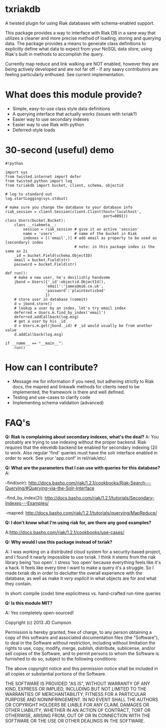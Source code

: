 txriakdb
========

A twisted plugin for using Riak databases with schema-enabled support.

This package provides a way to interface with Riak DB in a sane way that utilizes a cleaner and more precise method of loading, storing and querying data. The package provides a means to generate class definitions to explicitly define what data to expect from your NoSQL data store, using Riak's built in methods to accomplish the query.

Currently map reduce and link walking are NOT enabled, however they are being actively developed and are not far off - if any saavy contributors are feeling particularly enthused. See current implementation.

# What does this module provide?
- Simple, easy-to-use class style data definitions
- A querying interface that actually works (issues with txriak?)
- Easier way to use secondary indexes
- Easier way to use Riak with python
- Deferred-style loads

# 30-second (useful) demo
```
#!python

import sys
from twisted.internet import defer
from twisted.python import log
from txriakdb import bucket, client, schema, objectid

# log to standard out
log.startLogging(sys.stdout)

# make sure you change the database to your database info
riak_session = client.Session(client.Client(host='localhost',
                                            port=8091))
class Users(bucket.Bucket):
    class __riakmeta__:
        session = riak_session # give it an active 'session'
        name = 'users'         # name of the bucket in Riak
        indexes = [('email',)] # add email as property to be used as [secondary] index
                               # note: in this package index is the same as 2i
    _id = bucket.Field(schema.ObjectID)
    email = bucket.Field(str)
    password = bucket.Field(str)

def run():
    # make a new user, he's devilishly handsome
    jbond = Users({'_id':objectid.ObjectId(),
                  'email':'james@mi6.co.uk',
                  'password':'plaintextisbad'
                  })
    # store user in database (commit)
    d = jbond.store()
    # lookup a user by an index, let's try email index
    deferred = Users.m.find_by_index('email')
    deferred.addCallback(log.msg)
    # get a user by his _id
    d = Users.m.get(jbond._id) # _id would usually be from another value
    d.addCallback(log.msg)

if __name__ == "__main__":
    run()

```

# How can I contribute?
- Message me for information if you need, but adhering strictly to Riak docs, the mapred and linkwalk methods for clients need to be implemented, the framework is there and well defined.
- Testing and use-cases to clarify code
- Implementing schema validation (advanced)

# FAQ's

<b>Q: Riak is complaining about secondary indexes, what's the deal?</b>
A: You probably are trying to use indexing without the proper backend.
Riak requires that the eleveldb backend be enabled for secondary indexing
(2i) to work. Also regular 'find' queries must have the solr interface 
enabled in order to work. See your 'app.conf' in rel/riak/etc/. 

<b>Q: What are the parameters that I can use with queries for this database?</b>
A:

-find(solr): http://docs.basho.com/riak/1.2.1/cookbooks/Riak-Search---Querying/#Querying-via-the-Solr-Interface

-find_by_index(2i): http://docs.basho.com/riak/1.2.1/tutorials/Secondary-Indexes---Examples/

-mapred: http://docs.basho.com/riak/1.2.1/tutorials/querying/MapReduce/


<b>Q: I don't know what I'm using riak for, are there any good examples?</b>

A:http://docs.basho.com/riak/1.2.1/cookbooks/use-cases/


<b>Q: Why would I use this package instead of txriak?</b>

A: I was working on a distributed cloud system for a security-based project, and I found it
nearly impossible to use txriak. I think it stems from the riak library being 'too open'.
I stress 'too open' because everything feels like it's a hack. It feels like every time I
want to make a query it's a struggle. So I made txriak db in order to declutter the overall
experience with the database, as well as make it <i>very explicit</i> in what objects are
for and what they contain.

In short: compile (code) time explicitness vs. hand-crafted run-time queries


<b>Q: Is this module MIT?</b>

A: Yes completely open-sourced!


Copyright (c) 2013 JD Cumpson

Permission is hereby granted, free of charge, to any person obtaining a copy of this software and associated documentation files (the "Software"), to deal in the Software without restriction, including without limitation the rights to use, copy, modify, merge, publish, distribute, sublicense, and/or sell copies of the Software, and to permit persons to whom the Software is furnished to do so, subject to the following conditions:

The above copyright notice and this permission notice shall be included in all copies or substantial portions of the Software.

THE SOFTWARE IS PROVIDED "AS IS", WITHOUT WARRANTY OF ANY KIND, EXPRESS OR IMPLIED, INCLUDING BUT NOT LIMITED TO THE WARRANTIES OF MERCHANTABILITY, FITNESS FOR A PARTICULAR PURPOSE AND NONINFRINGEMENT. IN NO EVENT SHALL THE AUTHORS OR COPYRIGHT HOLDERS BE LIABLE FOR ANY CLAIM, DAMAGES OR OTHER LIABILITY, WHETHER IN AN ACTION OF CONTRACT, TORT OR OTHERWISE, ARISING FROM, OUT OF OR IN CONNECTION WITH THE SOFTWARE OR THE USE OR OTHER DEALINGS IN THE SOFTWARE.

